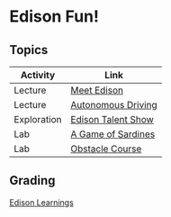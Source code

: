 # Edison Fun!

## Topics

| Activity     | Link
|--------------|---------------------------
| Lecture      | [Meet Edison](pdfs/01_meet_edison.pdf)
| Lecture      | [Autonomous Driving](pdfs/04_autonomous_driving.pdf)
| Exploration  | [Edison Talent Show](pdfs/02_edison_talent_show.pdf)
| Lab          | [A Game of Sardines](pdfs/03_sardines.pdf)
| Lab          | [Obstacle Course](pdfs/05_obstacle_course.pdf)


## Grading
[Edison Learnings](pdfs/00_Learnings_edison.pdf)
